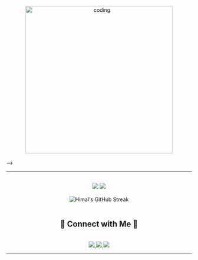 
<div align="center">
  <img align="center" alt="coding" width="400px" src="https://media.giphy.com/media/qgQUggAC3Pfv687qPC/giphy.gif" />
</div>
</br>


  </a>
</div> -->
<div align="center">

</div>
 <hr/>
 
<br/>
<div align="center">
    <img src="https://skillicons.dev/icons?i=react,html,css,vscode,github,figma,tailwind,git" />
    <img src="https://skillicons.dev/icons?i=nodejs,javascript,firebase,mongodb,c,java,nextjs,mysql" /><br>
</div>


<br/>
<div align="center">

  <img src="https://github-readme-streak-stats.herokuapp.com/?user=himalf&theme=radical" alt="Himal's GitHub Streak" />
</div>


<br/>
<div align="center">
  

<h2 align="center">🚀 Connect with Me 🚀</h2>
<br/>
<div align="center">
  <a href="mailto:himal.fullel15@gmail.com">
    <img src="https://img.shields.io/badge/Gmail-333333?style=for-the-badge&logo=gmail&logoColor=red" />
  </a>
  <a href="https://www.linkedin.com/in/himal-fullel-7823a7231/" target="_blank">
    <img src="https://img.shields.io/badge/LinkedIn-0077B5?style=for-the-badge&logo=linkedin&logoColor=white" />
  </a>
  <a href="https://himalfullel.com.np/" target="_blank">
     <img src="https://img.shields.io/badge/Portfolio-FF5722?style=for-the-badge&logo=todoist&logoColor=white" /> <!-- sqlite, safari, google-chrome are other good icon options -->
  </a>
</div>

<hr/>


